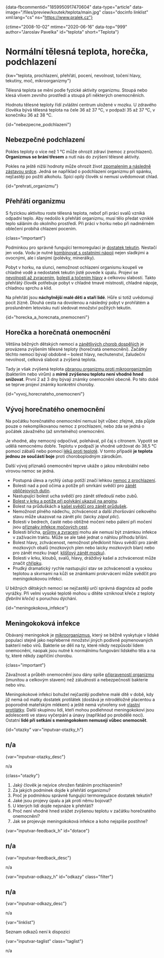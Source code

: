 
{data-fbcommentid="1859950917470604" data-type="article" data-image="/files/preview/koutek/teplota/main.jpg" class="docinfo linklist" xml:lang="cs" ns="https://www.pralek.cz"}

{ctime="2008-10-02" mtime="2020-06-16" data-top="999" author="Jaroslav Pavelka" id="teplota" short="Teplota"}

# Normální tělesná teplota, horečka, podchlazení

<!-- generated attribute kw by user_updatekw.sh on 2021-11-10, do not edit -->

{kw="teplota, prochlazení, přehřátí, pocení, nevolnost, točení hlavy, tekutiny, moč, mikroorganizmy"}

Tělesná teplota se mění podle fyzické aktivity organizmu. Stoupá nebo klesá vlivem zevního prostředí a stoupá při některých onemocněních.

Hodnotu tělesné teploty řídí zvláštní centrum uložené v mozku. U zdravého člověka bývá tělesná teplota na čele 36 až 37 °C, v podpaží 35 až 37 °C, v konečníku 36 až 38 °C.

{id="nebezpecne_podchlazeni"}

## Nebezpečné podchlazení

Pokles teploty o více než 1 °C může ohrozit zdraví (nemoc z prochlazení). **Organizmus se brání třesem** a nutí nás do zvýšení tělesné aktivity.

Pokles na ještě nižší hodnoty může ohrozit život [zpomalením a následně zástavou srdce][1]. Jedná se například o podchlazení organizmu při spánku, nejčastěji po požití alkoholu. Spící opilý člověk si nemusí uvědomovat chlad.

{id="prehrati_organizmu"}

## Přehřátí organizmu

S fyzickou aktivitou roste tělesná teplota, neboť při práci svalů vzniká odpadní teplo. Aby nedošlo k přehřátí organizmu, musí tělo předat vzniklé teplo sáláním do okolního prostředí. Při práci v horku nebo při nadměrném oblečení probíhá chlazení pocením.

{class="important"}

Podmínkou pro správně fungující termoregulaci je [dostatek tekutin][2]. Nestačí jen voda. Vodu je nutné [kombinovat s ostatními nápoji][2] nejen sladkými a ovocnými, ale i slanými (polévky, minerálky).

Pobyt v horku, na slunci, nemožnost ochlazení organismu koupelí ve chladné vodě a nedostatek tekutin jistě povede k úpalu. Projeví se [nevolností až zvracením][3], [bolestí a točením hlavy][4] a celkovou slabostí. Takto přehřátý člověk potřebuje pobyt v chladné tmavé místnosti, chladné nápoje, chladnou sprchu a klid.

Na přehřátí jsou **náchylnější malé děti a staří lidé**. Hůře si totiž uvědomují pocit žízně. Dlouhá cesta na dovolenou a následný pobyt v prohřátém a prosluněném letovisku nutí sledovat množství požitých tekutin.

{id="horecka\_a\_horecnata_onemocneni"}

## Horečka a horečnatá onemocnění

Většina běžných dětských nemocí a [zánětlivých chorob dospělých][5] je provázena zvýšením tělesné teploty (horečnatá onemocnění). Začátky těchto nemocí bývají obdobné – bolest hlavy, nechutenství, žaludeční nevolnost, celková slabost a zvýšená teplota.

Tady je však zvýšená teplota [obranou organizmu proti mikroorganizmům][6] (bakteriím nebo virům) a **mírně zvýšenou teplotu není vhodné hned snižovat**. První 2 až 3 dny bývají známky onemocnění obecně. Po této době se teprve projeví známky konkrétní choroby.

{id="vyvoj\_horecnateho\_onemocneni"}

## Vývoj horečnatého onemocnění

Na počátku horečnatého onemocnění nemusí být vůbec zřejmé, zda půjde pouze o nekomplikovanou nemoc z prochlazení, nebo zda se jedná o počátek závažného (až smrtelného) onemocnění.

Je vhodné, aby nemocný odpočíval, polehával, pil čaj s citronem. Vypotit se udělá nemocnému dobře. Teplotu v podpaží je vhodné udržovat do 38,5 °C pomocí zábalů nebo pomocí [léků proti teplotě][7]. V tomto případě **je teplota jednou ze součástí boje** proti choroboplodným zárodkům.

Další vývoj příznaků onemocnění teprve ukáže o jakou mikrobiální nebo virovou nemoc se jedná.

  * Postupná úleva a rychlý ústup potíží značí lehkou [nemoc z prochlazení][8].
  * Bolesti nad a pod očima a potíže při smrkání svědčí pro [zánět obličejových dutin][9].
  * Nastupující bolest ucha svědčí pro zánět středouší nebo zubů.
  * [Bolest v krku a potíže při polykání ukazují na angínu][8].
  * Bolest na průduškách a [kašel svědčí pro zánět průdušek][10].
  * Nemožnost plného nádechu, zchvácenost a další zhoršování celkového stavu může ukazovat na zánět plic (laicky _zápal plic_).
  * Bolesti v bedrech, časté nebo obtížné močení nebo pálení při močení jsou [příznaky infekce močových cest][11].
  * Bolesti břicha, [průjmy a zvracení][3] mohu ale nemusí být známkou infekce v zažívacím traktu. Může se ale také jednat o náhlou příhodu břišní.
  * Bolest hlavy, zchvácenost, nemožnost předklonit hlavu svědčí pro zánět mozkových obalů (mozkových plen nebo laicky mozkových blan) nebo pro zánět mozku (např. [klíšťový zánět mozku][12]).
  * Bolesti v krku, kloubů, svalů, hlavy, dráždivý kašel a zchvácenost může značit [chřipku][13].
  * Prudký dramatický rychle nastupující stav se zchváceností a vysokou teplotou a skvrnami na kůži se známkami prokrvácení může svědčit pro meningokokovou infekci.

U běžných dětských nemocí se nejčastěji určí správná diagnóza až podle vyrážky. Při velmi vysoké teplotě mohou u dítěte vzniknout křeče z teploty _(febrilní křeče)_ s poruchou dýchání.

{id="meningokokova_infekce"}

## Meningokoková infekce

Obávaný meningokok je [mikroorganizmus][14], který se běžně vyskytuje v lidské populaci stejně jako nepřeberné množství jiných podivně pojmenovaných bakterií nebo virů. Bakterie se dělí na ty, které nikdy nezpůsobí lidem onemocnění, naopak jsou nutné k normálnímu fungování lidského těla a na ty, které někdy zapříčiní chorobu.

{class="important"}

Závažnost a průběh onemocnění jsou dány spíše [připraveností organizmu][15] (imunitou a celkovým stavem) než záludností a nebezpečností bakterie nebo viru.

Meningokokové infekci bohužel nejčastěji podlehne malé dítě v době, kdy již nemá od matky dostatek protilátek (dostává je nitroděložně placentou a poporodně mateřským mlékem) a ještě nemá vytvořeny své [vlastní protilátky][6]. Další skupinou lidí, kteří mohou podlehnout meningokokovi jsou adolescenti ve stavu vyčerpání a únavy (například po probdělé noci). Ostatní **lidé při setkání s meningokokem nemusejí vůbec onemocnět**.

{id="otazky" var="inputvar-otazky_h"}

## n/a

{var="inputvar-otazky_desc"}

n/a

{class="otazky"}

  1. Jaký člověk je nejvíce ohrožen fatálním prochlazením?
  2. Za jakých podmínek dojde k přehřátí organizmu?
  3. Proč je podmínkou správně fungující termoregulace dostatek tekutin?
  4. Jaké jsou projevy úpalu a jak proti němu bojovat?
  5. U kterých lidí dojde nejsnáze k přehřátí?
  6. Proč není vhodné hned srážet zvýšenou teplotu v začátku horečnatého onemocnění?
  7. Jak se projevuje meningokoková infekce a koho nejspíše postihne?

{var="inputvar-feedback_h" id="dotace"}

## n/a

{var="inputvar-feedback_desc"}

n/a

{var="inputvar-odkazy_h" id="odkazy" class="filter"}

## n/a

{var="inputvar-odkazy_desc"}

n/a

{var="linklist"}

Seznam odkazů není k dispozici

{var="inputvar-taglist" class="taglist"}

n/a

 [1]: resuscitace
 [2]: prijem_tekutin
 [3]: travici_potize
 [4]: bolesti_hlavy
 [5]: vyvoj_zanetu
 [6]: imunita
 [7]: analgetika
 [8]: angina
 [9]: ryma
 [10]: kasel
 [11]: mocove_kameny
 [12]: prisate_kliste
 [13]: chripka
 [14]: bakterie
 [15]: jak_neonemocnet

